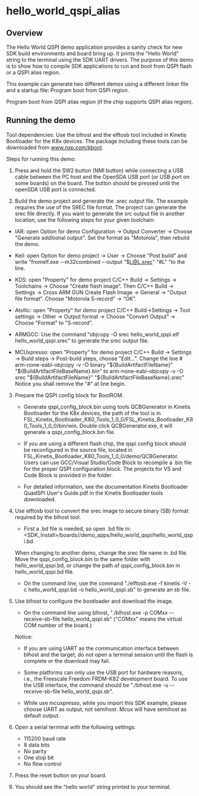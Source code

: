 # hello_world_qspi_alias

## Overview
The Hello World QSPI demo application provides a sanity check for new SDK build environments and board bring up. It
prints the "Hello World" string to the terminal using the SDK UART drivers. The purpose of this demo is to show how to
compile SDK applications to run and boot from QSPI flash or a QSPI alias region.

This example can generate two different demos using a different linker file and a startup file:
Program boot from QSPI region.

Program boot from QSPI alias region (if the chip supports QSPI alias region).

## Running the demo
Tool dependencies: Use the blhost and the elftosb tool included in Kinetis Bootloader for the K8x devices. The
package including these tools can be downloaded from www.nxp.com/kboot.

Steps for running this demo:

1. Press and hold the SW2 button (NMI button) while connecting a USB cable between the PC host and the OpenSDA USB port
(or USB port on some boards) on the board. The button should be pressed until the openSDA USB port is connected.

2. Build the demo project and generate the .srec output file. The example requires the use of the SREC file format.
The project can generate the srec file directly. If you want to generate the src output file in another location,
 use the following steps for your given toolchain:

  - IAR: open Option for demo Configuration -> Output Converter -> Choose "Generate additional output".
  Set the format as "Motorola", then rebuild the demo.

  - Keil: open Option for demo project -> User -> Choose "Post build" and write
    "fromelf.exe --m32combined  --output  "$L@L.srec"  "#L" "to the line.

  - KDS: open "Property" for demo project C/C++ Build -> Settings -> Toolchains -> Choose "Create flash image".
    Then C/C++ Build -> Settings -> Cross ARM GUN Create Flash Image -> General -> "Output file format". Choose "Motorola
    S-record" -> "OK".

  - Atollic: open "Property" for demo project C/C++ Build->Settings -> Tool settings -> Other -> Output format ->
    Choose "Convert Output" -> Choose "Format" to "S-record".

  - ARMGCC: Use the command "objcopy -O srec hello_world_qspi.elf hello_world_qspi.srec"
    to generate the srec output file.

  - MCUxpresso: open "Property" for demo project C/C++ Build -> Settings -> Build steps -> Post-build steps, choose "Edit...".
    Change the line # arm-none-eabi-objcopy -v -O binary "${BuildArtifactFileName}" "${BuildArtifactFileBaseName}.bin" to
    arm-none-eabi-objcopy -v -O srec "${BuildArtifactFileName}" "${BuildArtifactFileBaseName}.srec"
    Notice you shall remove the "#" at line begin.

3. Prepare the QSPI config block for BootROM.

    -  Generate qspi_config_block.bin using tools QCBGenerator in Kinetis Bootloader for the K8x devices, the path of
     the tool is in FSL_Kinetis_Bootloader_K80_Tools_1_0_0/FSL_Kinetis_Bootloader_K80_Tools_1_0_0/bin/win. Double click
     QCBGenerator.exe, it will generate a qspi_config_block.bin file.

    - If you are using a different flash chip, the qspi config block should be reconfigured in the source file, located in
     FSL_Kinetis_Bootloader_K80_Tools_1_0_0/demo/QCBGenerator. Users can use GCC/Visual Studio/Code Block to recompile
     a .bin file for the proper QSPI configuration block. The projects for VS and Code Block is provided in the folder.

    - For detailed information, see the documentation Kinetis Bootloader QuadSPI User's Guide.pdf in the Kinetis
    Bootloader tools downloaded.

4. Use elftosb tool to convert the srec image to secure binary (SB) format required by the blhost tool.

    - First a .bd file is needed, so open .bd file in:
     <SDK_Install>/boards/<board>/demo_apps/hello_world_qspi/hello_world_qspi.bd.

    When changing to another demo, change the srec file name in .bd file. Move the qspi_config_block.bin to the same
    folder with hello_world_qspi.bd, or change the path of qspi_config_block.bin in hello_world_qspi.bd file.

    - On the command line, use the command "./elftosb.exe -f kinetis -V -c hello_world_qspi.bd -o hello_world_qspi.sb" to generate an
    sb file.

5. Use blhost to configure the bootloader and download the image.
   - On the command line using blhost, "./blhost.exe -p COMxx -- receive-sb-file hello_world_qspi.sb" ("COMxx" means
   the virtual COM number of the board.)

   Notice:
      - If you are using UART as the communication interface between blhost and the target, do not open a terminal session until
      the flash is complete or the download may fail.

      - Some platforms can only use the USB port for hardware reasons, i.e., the Freescale Freedom FRDM-K82 development board. To use the USB interface, the command
      should be "./blhost.exe -u -- receive-sb-file hello_world_qspi.sb".

      - While use mcuxpresso, while you import this SDK example, please choose UART as output, not semihost. Mcux will have semihost as default output.

6. Open a serial terminal with the following settings:
    - 115200 baud rate
    - 8 data bits
    - No parity
    - One stop bit
    - No flow control

7. Press the reset button on your board.

8. You should see the "hello world" string printed to your terminal.
